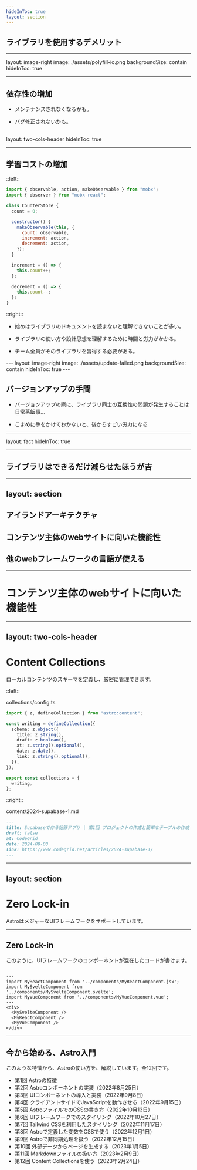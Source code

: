 ```yaml
---
hideInToc: true
layout: section
---
```


## ライブラリを使用するデメリット

<!-- ライブラリを導入するデメリットは他にもたくさんありますが、僕が特に身をもって復旧したこと。を3つ挙げました。 それぞれ見ていくと-->

---

layout: image-right
image: ./assets/polyfill-io.png
backgroundSize: contain
hideInToc: true

---

## 依存性の増加

<div class="pt-10">

- メンテナンスされなくなるかも。

- バグ修正されないかも。

</div>

<!-- 右の図は、Polyfill.ioが中国企業に買収され、マルウェアが注入されたとニューズになった時の画像です-->

## <!-- もし、使用しているライブラリにこのようなことがあれば、 対応に追われてんてこ舞いになることが目に見えています。-->

layout: two-cols-header
hideInToc: true

---

## 学習コストの増加

::left::

```js
import { observable, action, makeObservable } from "mobx";
import { observer } from "mobx-react";

class CounterStore {
  count = 0;

  constructor() {
    makeObservable(this, {
      count: observable,
      increment: action,
      decrement: action,
    });
  }

  increment = () => {
    this.count++;
  };

  decrement = () => {
    this.count--;
  };
}
```

::right::

<div class="pl-6">

- 始めはライブラリのドキュメントを読まないと理解できないことが多い。

- ライブラリの使い方や設計思想を理解するために時間と労力がかかる。

- チーム全員がそのライブラリを習得する必要がある。

</div>
<!-- こちらは、MobXを用いたStoreの実装で、個人的には慣れ親しんでいるライブラリですが、初めて触る人にとっては、分かりにくいはずです。-->
---
layout: image-right
image: ./assets/update-failed.png
backgroundSize: contain
hideInToc: true
---

## バージョンアップの手間

<div class="pt-18">

- バージョンアップの際に、ライブラリ同士の互換性の問題が発生することは日常茶飯事...

- こまめに手をかけておかないと、後からすごい労力になる

</div>

---

layout: fact
hideInToc: true

---

## ライブラリはできるだけ減らせたほうが吉

---

## layout: section

<div class="flex flex-justify-center flex-col gap-10">

<div v-click>

## アイランドアーキテクチャ

  </div>
  
  <div v-click>

## コンテンツ主体のwebサイトに向いた機能性

  </div>
  <div v-click>

## 他のwebフレームワークの言語が使える

  </div>

</div>

---

# コンテンツ主体のwebサイトに向いた機能性

---

## layout: two-cols-header

# Content Collections

ローカルコンテンツのスキーマを定義し、厳密に管理できます。

::left::

<div class="pr-5" v-click>

collections/config.ts

```ts
import { z, defineCollection } from "astro:content";

const writing = defineCollection({
  schema: z.object({
    title: z.string(),
    draft: z.boolean(),
    at: z.string().optional(),
    date: z.date(),
    link: z.string().optional(),
  }),
});

export const collections = {
  writing,
};
```

</div>

::right::

<div v-click>

content/2024-supabase-1.md

```md
---
title: Supabaseで作る記録アプリ | 第1回 プロジェクトの作成と簡単なテーブルの作成
draft: false
at: CodeGrid
date: 2024-08-08
link: https://www.codegrid.net/articles/2024-supabase-1/
---
```

</div>

---

## layout: section

# Zero Lock-in

AstroはメジャーなUIフレームワークをサポートしています。

---

## Zero Lock-in

このように、UIフレームワークのコンポーネントが混在したコードが書けます。

```astro

---
import MyReactComponent from '../components/MyReactComponent.jsx';
import MySvelteComponent from '../components/MySvelteComponent.svelte';
import MyVueComponent from '../components/MyVueComponent.vue';
---
<div>
  <MySvelteComponent />
  <MyReactComponent />
  <MyVueComponent />
</div>
```

---

## 今から始める、Astro入門

このような特徴から、Astroの使い方を、解説しています。全12回です。

- 第1回 Astroの特徴
- 第2回 Astroコンポーネントの実装（2022年8月25日）
- 第3回 UIコンポーネントの導入と実装（2022年9月8日）
- 第4回 クライアントサイドでJavaScriptを動作させる（2022年9月15日）
- 第5回 AstroファイルでのCSSの書き方（2022年10月13日）
- 第6回 UIフレームワークでのスタイリング（2022年10月27日）
- 第7回 Tailwind CSSを利用したスタイリング（2022年11月17日）
- 第8回 Astroで定義した変数をCSSで使う（2022年12月1日）
- 第9回 Astroで非同期処理を扱う（2022年12月15日）
- 第10回 外部データからページを生成する（2023年1月5日）
- 第11回 Markdownファイルの扱い方（2023年2月9日）
- 第12回 Content Collectionsを使う（2023年2月24日）

